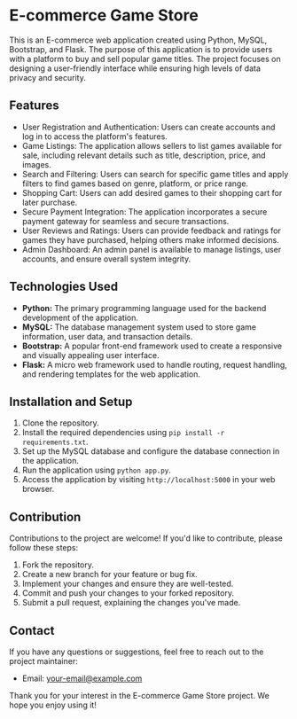 # E-commerce Game Store

This is an E-commerce web application created using Python, MySQL, Bootstrap, and Flask. The purpose of this application is to provide users with a platform to buy and sell popular game titles. The project focuses on designing a user-friendly interface while ensuring high levels of data privacy and security.

## Features

- User Registration and Authentication: Users can create accounts and log in to access the platform's features.
- Game Listings: The application allows sellers to list games available for sale, including relevant details such as title, description, price, and images.
- Search and Filtering: Users can search for specific game titles and apply filters to find games based on genre, platform, or price range.
- Shopping Cart: Users can add desired games to their shopping cart for later purchase.
- Secure Payment Integration: The application incorporates a secure payment gateway for seamless and secure transactions.
- User Reviews and Ratings: Users can provide feedback and ratings for games they have purchased, helping others make informed decisions.
- Admin Dashboard: An admin panel is available to manage listings, user accounts, and ensure overall system integrity.

## Technologies Used

- **Python:** The primary programming language used for the backend development of the application.
- **MySQL:** The database management system used to store game information, user data, and transaction details.
- **Bootstrap:** A popular front-end framework used to create a responsive and visually appealing user interface.
- **Flask:** A micro web framework used to handle routing, request handling, and rendering templates for the web application.

## Installation and Setup

1. Clone the repository.
2. Install the required dependencies using `pip install -r requirements.txt`.
3. Set up the MySQL database and configure the database connection in the application.
4. Run the application using `python app.py`.
5. Access the application by visiting `http://localhost:5000` in your web browser.

## Contribution

Contributions to the project are welcome! If you'd like to contribute, please follow these steps:

1. Fork the repository.
2. Create a new branch for your feature or bug fix.
3. Implement your changes and ensure they are well-tested.
4. Commit and push your changes to your forked repository.
5. Submit a pull request, explaining the changes you've made.

## Contact

If you have any questions or suggestions, feel free to reach out to the project maintainer:

- Email: [your-email@example.com](mailto:your-email@example.com)

Thank you for your interest in the E-commerce Game Store project. We hope you enjoy using it!
